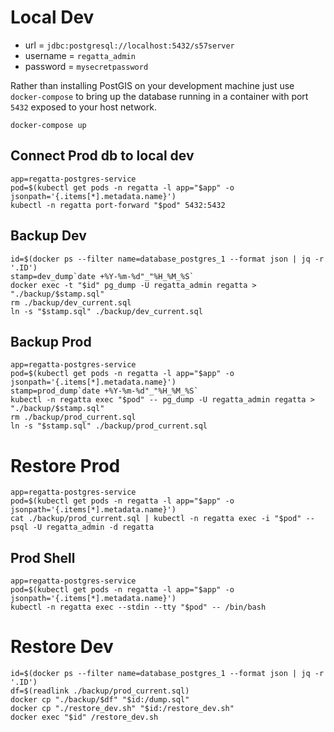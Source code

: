 # Local Dev
* url = `jdbc:postgresql://localhost:5432/s57server`
* username = `regatta_admin`
* password = `mysecretpassword`


Rather than installing PostGIS on your development machine just use `docker-compose` to bring up the database running
in a container with port `5432` exposed to your host network.
```shell
docker-compose up
```

## Connect Prod db to local dev
```shell 
app=regatta-postgres-service
pod=$(kubectl get pods -n regatta -l app="$app" -o jsonpath='{.items[*].metadata.name}')
kubectl -n regatta port-forward "$pod" 5432:5432
```

## Backup Dev
```shell
id=$(docker ps --filter name=database_postgres_1 --format json | jq -r '.ID')
stamp=dev_dump`date +%Y-%m-%d"_"%H_%M_%S`
docker exec -t "$id" pg_dump -U regatta_admin regatta > "./backup/$stamp.sql"
rm ./backup/dev_current.sql
ln -s "$stamp.sql" ./backup/dev_current.sql
```

## Backup Prod
```shell
app=regatta-postgres-service
pod=$(kubectl get pods -n regatta -l app="$app" -o jsonpath='{.items[*].metadata.name}')
stamp=prod_dump`date +%Y-%m-%d"_"%H_%M_%S`
kubectl -n regatta exec "$pod" -- pg_dump -U regatta_admin regatta > "./backup/$stamp.sql"
rm ./backup/prod_current.sql
ln -s "$stamp.sql" ./backup/prod_current.sql
```

# Restore Prod
```
app=regatta-postgres-service
pod=$(kubectl get pods -n regatta -l app="$app" -o jsonpath='{.items[*].metadata.name}')
cat ./backup/prod_current.sql | kubectl -n regatta exec -i "$pod" -- psql -U regatta_admin -d regatta
```

## Prod Shell
```
app=regatta-postgres-service
pod=$(kubectl get pods -n regatta -l app="$app" -o jsonpath='{.items[*].metadata.name}')
kubectl -n regatta exec --stdin --tty "$pod" -- /bin/bash
```

# Restore Dev
```shell
id=$(docker ps --filter name=database_postgres_1 --format json | jq -r '.ID')
df=$(readlink ./backup/prod_current.sql)
docker cp "./backup/$df" "$id:/dump.sql"
docker cp "./restore_dev.sh" "$id:/restore_dev.sh"
docker exec "$id" /restore_dev.sh
```